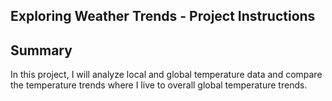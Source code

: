## Exploring Weather Trends - Project Instructions
## Summary
In this project, I will analyze local and global temperature data and compare the temperature trends where I live to overall global temperature trends.
